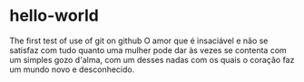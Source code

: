 # hello-world
The first test of use of git on github
O amor que é insaciável e não se satisfaz com tudo quanto uma mulher pode dar às vezes se contenta com um simples gozo d'alma, com um desses nadas com os quais o coração faz um mundo novo e desconhecido.
